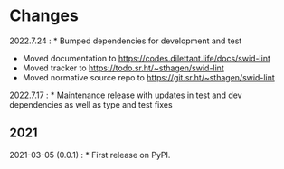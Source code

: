 # Changes

2022.7.24
:    * Bumped dependencies for development and test
* Moved documentation to https://codes.dilettant.life/docs/swid-lint
* Moved tracker to https://todo.sr.ht/~sthagen/swid-lint
* Moved normative source repo to https://git.sr.ht/~sthagen/swid-lint

2022.7.17
:    * Maintenance release with updates in test and dev dependencies as well as type and test fixes

## 2021

2021-03-05 (0.0.1)
:    * First release on PyPI.
